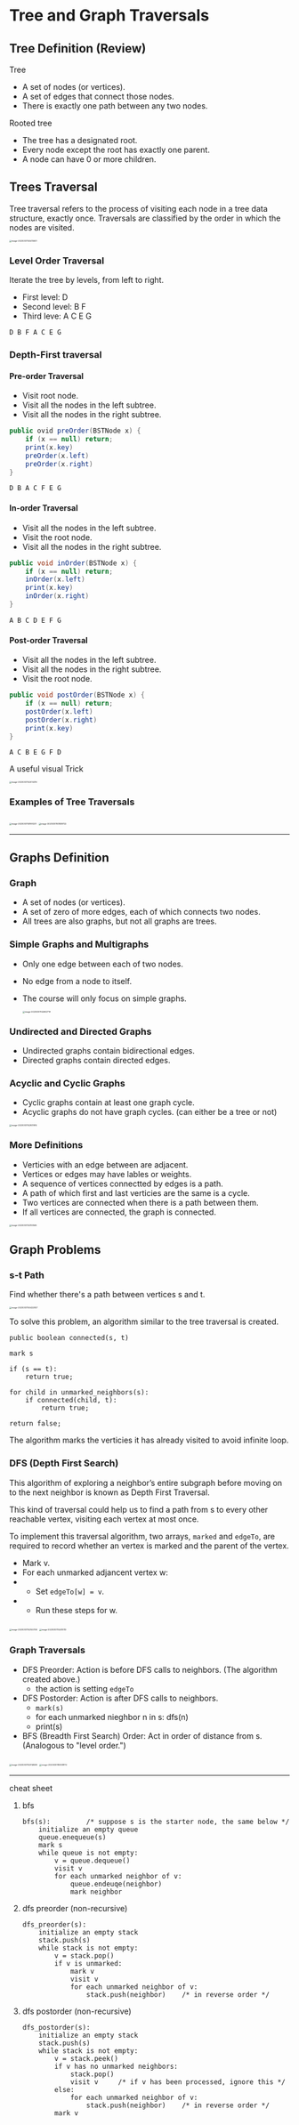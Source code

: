 # Tree and Graph Traversals

## Tree Definition (Review)

Tree
* A set of nodes (or vertices).
* A set of edges that connect those nodes.
* There is exactly one path between any two nodes.

Rooted tree
* The tree has a designated root.
* Every node except the root has exactly one parent.
* A node can have 0 or more children.

## Trees Traversal

Tree traversal refers to the process of visiting each node in a tree data structure, exactly once. Traversals are classified by the order in which the nodes are visited.

<!-- ![Example Tree](https://joshhug.gitbooks.io/hug61b/content/assets/Screen%20Shot%202019-03-17%20at%203.53.23%20PM.png) -->

<img src="./Tree Traversals and Graph.assets/image-20230301140415601.png" alt="image-20230301140415601" style="zoom:25%;" />

### Level Order Traversal

Iterate the tree by levels, from left to right.
* First level: D
* Second level: B F
* Third leve: A C E G

```
D B F A C E G
```

### Depth-First traversal

#### Pre-order Traversal

* Visit root node.
* Visit all the nodes in the left subtree.
* Visit all the nodes in the right subtree.

```java
public ovid preOrder(BSTNode x) {
    if (x == null) return;
    print(x.key)
    preOrder(x.left)
    preOrder(x.right)
}
```

```
D B A C F E G
```

#### In-order Traversal

* Visit all the nodes in the left subtree.
* Visit the root node.
* Visit all the nodes in the right subtree.

```java
public void inOrder(BSTNode x) {
    if (x == null) return;    
    inOrder(x.left)
    print(x.key)
    inOrder(x.right)
}
```

```
A B C D E F G
```

#### Post-order Traversal

* Visit all the nodes in the left subtree.
* Visit all the nodes in the right subtree.
* Visit the root node.

```java
public void postOrder(BSTNode x) {
    if (x == null) return;    
    postOrder(x.left)
    postOrder(x.right)
    print(x.key)   
}
```

```
A C B E G F D
```

A useful visual Trick

<img src="./Tree Traversals and Graph.assets/image-20230301142014316.png" alt="image-20230301142014316" style="zoom:25%;" />

### Examples of Tree Traversals

<img src="./Tree Traversals and Graph.assets/image-20230301141951231.png" alt="image-20230301141951231" style="zoom:25%;" />

<img src="./Tree Traversals and Graph.assets/image-20230301141839722.png" alt="image-20230301141839722" style="zoom:25%;" />

---

## Graphs Definition

### Graph
* A set of nodes (or vertices).
* A set of zero of more edges, each of which connects two nodes.
* All trees are also graphs, but not all graphs are trees.

### Simple Graphs and Multigraphs
* Only one edge between each of two nodes.
* No edge from a node to itself.
* The course will only focus on simple graphs.

    <img src="./Tree Traversals and Graph.assets/image-20230301142602719.png" alt="image-20230301142602719" style="zoom:25%;" />

### Undirected and Directed Graphs
* Undirected graphs contain bidirectional edges.
* Directed graphs contain directed edges.

### Acyclic and Cyclic Graphs
* Cyclic graphs contain at least one graph cycle.
* Acyclic graphs do not have graph cycles. (can either be a tree or not)

<img src="./Tree Traversals and Graph.assets/image-20230301142931914.png" alt="image-20230301142931914" style="zoom:25%;" />

### More Definitions
* Verticies with an edge between are adjacent.
* Vertices or edges may have lables or weights.
* A sequence of vertices connectted by edges is a path.
* A path of which first and last verticies are the same is a cycle.
* Two vertices are connected when there is a path between them.
* If all vertices are connected, the graph is connected.

<img src="./Tree Traversals and Graph.assets/image-20230301143151565.png" alt="image-20230301143151565" style="zoom:25%;" />

## Graph Problems

### s-t Path

Find whether there's a path between vertices s and t.

<img src="./Tree Traversals and Graph.assets/image-20230301150422807.png" alt="image-20230301150422807" style="zoom:25%;" />

To solve this problem, an algorithm similar to the tree traversal is created. 

```pseudocode
public boolean connected(s, t)

mark s

if (s == t):
    return true;

for child in unmarked_neighbors(s):
    if connected(child, t):
        return true;

return false;
```

The algorithm marks the verticies it has already visited to avoid infinite loop.

### DFS (Depth First Search)

This algorithm of exploring a neighbor’s entire subgraph before moving on to the next neighbor is known as Depth First Traversal.

This kind of traversal could help us to find a path from s to every other reachable vertex, visiting each vertex at most once.

To implement this traversal algorithm, two arrays, `marked` and `edgeTo`, are required to record whether an vertex is marked and the parent of the vertex. 

* Mark v.
* For each unmarked adjancent vertex w:
* * Set `edgeTo[w] = v`.
* * Run these steps for w.

<img src="./Tree Traversals and Graph.assets/image-20230301152140758.png" alt="image-20230301152140758" style="zoom:25%;" />

<img src="./Tree Traversals and Graph.assets/image-20230301152415113.png" alt="image-20230301152415113" style="zoom:25%;" />

### Graph Traversals

* DFS Preorder: Action is before DFS calls to neighbors. (The algorithm created above.)
    - the action is setting `edgeTo`
* DFS Postorder: Action is after DFS calls to neighbors.
    * `mark(s)`
    * for each unmarked nieghbor n in s: dfs(n)
    * print(s)
* BFS (Breadth First Search) Order: Act in order of distance from s. (Analogous to "level order.")

<img src="./Tree Traversals and Graph.assets/image-20230301153746590.png" alt="image-20230301153746590" style="zoom:25%;" />

<img src="./Tree Traversals and Graph.assets/image-20230301193518172.png" alt="image-20230301193518172" style="zoom:25%;" />

---

cheat sheet

1. bfs

    ```pseudocode
    bfs(s):			/* suppose s is the starter node, the same below */
    	initialize an empty queue
    	queue.enequeue(s)
    	mark s
    	while queue is not empty:
            v = queue.dequeue()
    		visit v
    		for each unmarked neighbor of v:
    			queue.endeuqe(neighbor)
    			mark neighbor
    ```

2. dfs preorder (non-recursive)
    ```pseudocode
    dfs_preorder(s):
    	initialize an empty stack
    	stack.push(s)
    	while stack is not empty:
            v = stack.pop()
            if v is unmarked:
                mark v
                visit v
                for each unmarked neighbor of v:
                    stack.push(neighbor)	/* in reverse order */
    ```

3. dfs postorder (non-recursive)

    ```pseudocode
    dfs_postorder(s):
    	initialize an empty stack
    	stack.push(s)
    	while stack is not empty:
    		v = stack.peek()
    		if v has no unmarked neighbors:
    			stack.pop()
    			visit v		/* if v has been processed, ignore this */
            else:
            	for each unmarked neighbor of v:
            		stack.push(neighbor)	/* in reverse order */
            mark v
    ```











